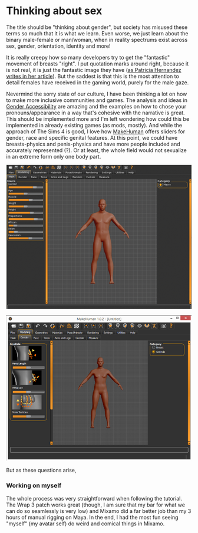 # Thinking about sex

The title should be "thinking about gender", but society has misused these terms so much that it is what we learn. Even worse, we just learn about the binary male-female or man/woman, when in reality spectrums exist across sex, gender, orientation, identity and more!

It is really creepy how so many developers try to get the "fantastic" movement of breasts "right". I put quotation marks around right, because it is not real, it is just the fantastic image they have ([as Patricia Hernandez writes in her article](https://kotaku.com/how-video-game-breasts-are-made-and-why-they-can-go-so-1687753475)). But the saddest is that this is the most attention to detail females have received in the gaming world, purely for the male gaze.

Nevermind the sorry state of our culture, I have been thinking a lot on how to make more inclusive communities and games. The analysis and ideas in [Gender Accessibility](https://queerlyrepresent.me/resources/articles/gender-accessibility) are amazing and the examples on how to chose your pronouns/appearance in a way that's cohesive with the narrative is great. This should be implemented more and I'm left wondering how could this be implemented in already existing games (as mods, mostly). And while the approach of The Sims 4 is good, I love how [MakeHuman](http://www.makehumancommunity.org/frontpage/the_return_of_the_nightly_build.html) offers sliders for gender, race and specific genital features. At this point, we could have breasts-physics and penis-physics and have more people included and accurately represented (?). Or at least, the whole field would not sexualize in an extreme form only one body part.

![Gender sliders in MakeHuman](avatars_03_makehuman.png)

![Penis attributes in MakeHuman](avatars_03_penis.png)


But as these questions arise, 


### Working on myself

The whole process was very straightforward when following the tutorial. The Wrap 3 patch works great (though, I am sure that my bar for what we can do so seamlessly is very low) and Mixamo did a far better job than my 3 hours of manual rigging on Maya. In the end, I had the most fun seeing "myself" (my avatar self) do weird and comical things in Mixamo.
